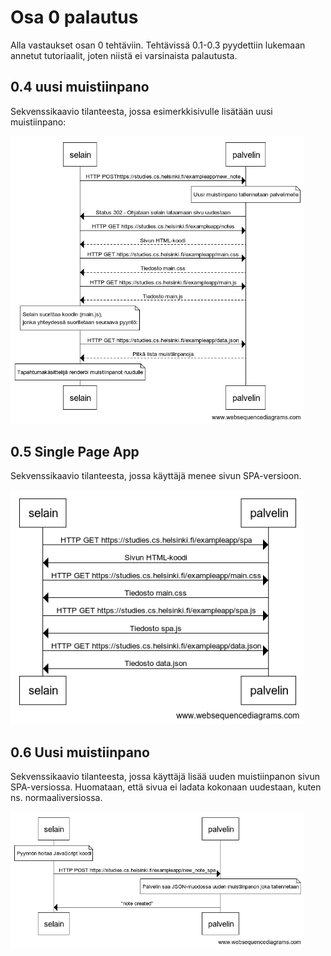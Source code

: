 # Osa 0 palautus

Alla vastaukset osan 0 tehtäviin. Tehtävissä 0.1-0.3 pyydettiin lukemaan annetut tutoriaalit, joten niistä ei varsinaista palautusta.

## 0.4 uusi muistiinpano

Sekvenssikaavio tilanteesta, jossa esimerkkisivulle lisätään uusi muistiinpano:

<img src="https://github.com/oskarioskari/fullstack_course_2020/blob/main/osa_0/0.4_sekvenssikaavio.png" width="470">

## 0.5 Single Page App

Sekvenssikaavio tilanteesta, jossa käyttäjä menee sivun SPA-versioon.

<img src="https://github.com/oskarioskari/fullstack_course_2020/blob/main/osa_0/0.5_sekvenssikaavio.png" width="470">

## 0.6 Uusi muistiinpano

Sekvenssikaavio tilanteesta, jossa käyttäjä lisää uuden muistiinpanon sivun SPA-versiossa.
Huomataan, että sivua ei ladata kokonaan uudestaan, kuten ns. normaaliversiossa.

<img src="https://github.com/oskarioskari/fullstack_course_2020/blob/main/osa_0/0.6_sekvenssikaavio.png" width="470">
